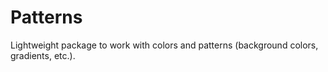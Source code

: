 # Patterns

Lightweight package to work with colors and patterns (background colors, gradients, etc.).
